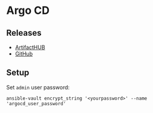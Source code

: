 # Argo CD

## Releases

- [ArtifactHUB](https://artifacthub.io/packages/helm/argo/argo-cd)
- [GitHub](https://github.com/argoproj/argo-cd/releases)

## Setup

Set `admin` user password:

```shell
ansible-vault encrypt_string '<yourpassword>' --name 'argocd_user_password'
```
